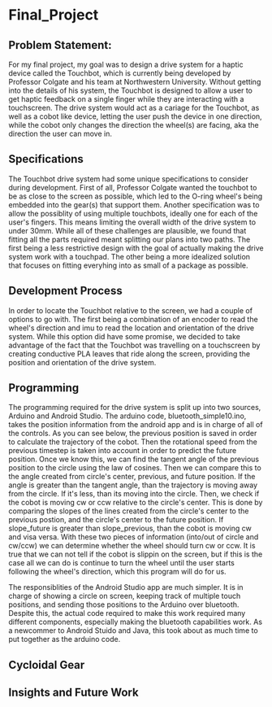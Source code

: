 # Final_Project

## Problem Statement:
For my final project, my goal was to design a drive system for a haptic device called the Touchbot, which is currently being developed by Professor Colgate and his
team at Northwestern University.  Without getting into the details of his system, the Touchbot is designed to allow a user to get haptic feedback on a single finger
while they are interacting with a touchscreen.  The drive system would act as a cariage for the Touchbot, as well as a cobot like device, letting the user push
the device in one direction, while the cobot only changes the direction the wheel(s) are facing, aka the direction the user can move in.

## Specifications
The Touchbot drive system had some unique specifications to consider during development.  First of all, Professor Colgate wanted the touchbot to be as close to
the screen as possible, which led to the O-ring wheel's being embedded into the gear(s) that support them. Another specification was to allow the possiblity of using multiple touchbots, ideally one for each of the user's fingers.  This means limiting the overall width of the drive system to under 30mm.  While all of these challenges are plausible, we found that fitting all the parts required meant splitting our plans into two paths.  The first being a less restrictive design with the goal of actually making the drive system work with a touchpad.  The other being a more idealized solution that focuses on fitting everyhing into as small of a package as possible.

## Development Process
In order to locate the Touchbot relative to the screen, we had a couple of options to go with.  The first being a combination of an encoder to read the wheel's direction and imu to read the location and orientation of the drive system.  While this option did have some promise, we decided to take advantage of the fact that the Touchbot was travelling on a touchscreen by creating conductive PLA leaves that ride along the screen, providing the position and orientation of the drive system.  

## Programming
The programming required for the drive system is split up into two sources, Arduino and Android Studio.  The arduino code, bluetooth_simple10.ino, takes the position information from the android app and is in charge of all of the controls.  As you can see below, the previous position is saved in order to calculate the trajectory of the cobot.  Then the rotational speed from the previous timestep is taken into account in order to predict the future position.  Once we know this, we can find the tangent angle of the previous position to the circle using the law of cosines.  Then we can compare this to the angle created from circle's center, previous, and future position.  If the angle is greater than the tangent angle, than the trajectory is moving away from the circle.  If it's less, than its moving into the circle.  Then, we check if the cobot is moving cw or ccw relative to the circle's center.  This is done by comparing the slopes of the lines created from the circle's center to the previous postion, and the circle's center to the future position.  If slope_future is greater than slope_previous, than the cobot is moving cw and visa versa.  With these two pieces of information (into/out of circle and cw/ccw) we can determine whether the wheel should turn cw or ccw.  It is true that we can not tell if the cobot is slippin on the screen, but if this is the case all we can do is continue to turn the wheel until the user starts following the wheel's direction, which this program will do for us. 

The responsiblities of the Android Studio app are much simpler.  It is in charge of showing a circle on screen, keeping track of multiple touch positions, and sending those positions to the Arduino over bluetooth.  Despite this, the actual code required to make this work required many different components, especially making the bluetooth capabilities work.  As a newcommer to Android Stuido and Java, this took about as much time to put together as the arduino code.

## Cycloidal Gear


## Insights and Future Work
